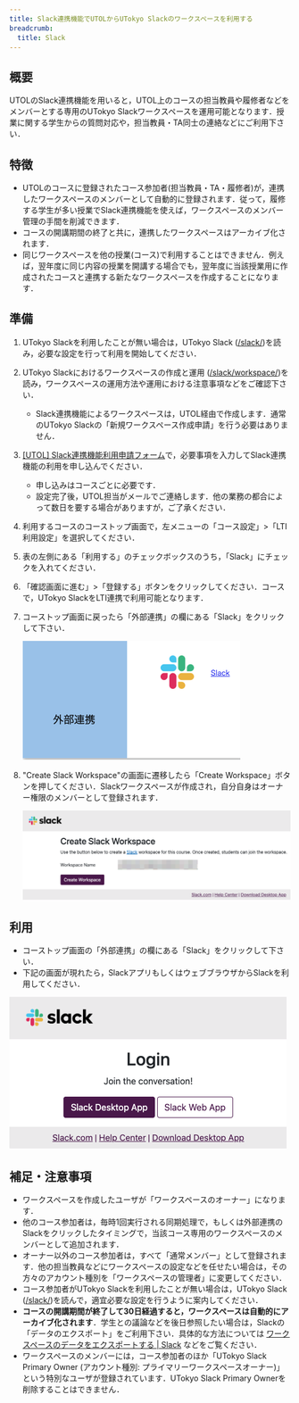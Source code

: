 ```yaml
---
title: Slack連携機能でUTOLからUTokyo Slackのワークスペースを利用する
breadcrumb:
  title: Slack
---
```


## 概要

UTOLのSlack連携機能を用いると，UTOL上のコースの担当教員や履修者などをメンバーとする専用のUTokyo Slackワークスペースを運用可能となります．授業に関する学生からの質問対応や，担当教員・TA同士の連絡などにご利用下さい．

## 特徴

* UTOLのコースに登録されたコース参加者(担当教員・TA・履修者)が，連携したワークスペースのメンバーとして自動的に登録されます．従って，履修する学生が多い授業でSlack連携機能を使えば，ワークスペースのメンバー管理の手間を削減できます．
* コースの開講期間の終了と共に，連携したワークスペースはアーカイブ化されます．
* 同じワークスペースを他の授業(コース)で利用することはできません．例えば，翌年度に同じ内容の授業を開講する場合でも，翌年度に当該授業用に作成されたコースと連携する新たなワークスペースを作成することになります．

## 準備

1. UTokyo Slackを利用したことが無い場合は，UTokyo Slack ([/slack/](/slack/))を読み，必要な設定を行って利用を開始してください．
2. UTokyo Slackにおけるワークスペースの作成と運用 ([/slack/workspace/](/slack/workspace/))を読み，ワークスペースの運用方法や運用における注意事項などをご確認下さい．
   * Slack連携機能によるワークスペースは，UTOL経由で作成します．通常のUTokyo Slackの「新規ワークスペース作成申請」を行う必要はありません．
3. [\[UTOL\] Slack連携機能利用申請フォーム](https://forms.office.com/r/95dTmqB3ui)で，必要事項を入力してSlack連携機能の利用を申し込んでください．
   * 申し込みはコースごとに必要です．
   * 設定完了後，UTOL担当がメールでご連絡します．他の業務の都合によって数日を要する場合がありますが，ご了承ください．
4. 利用するコースのコーストップ画面で，左メニューの「コース設定」\>「LTI利用設定」を選択してください．
5. 表の左側にある「利用する」のチェックボックスのうち，「Slack」にチェックを入れてください．
6. 「確認画面に進む」\>「登録する」ボタンをクリックしてください．コースで，UTokyo SlackをLTI連携で利用可能となります．
7. コーストップ画面に戻ったら「外部連携」の欄にある「Slack」をクリックして下さい．

    ![](./integration.png)

8. "Create Slack Workspace"の画面に遷移したら「Create Workspace」ボタンを押してください．Slackワークスペースが作成され，自分自身はオーナー権限のメンバーとして登録されます．

    ![](./create-workspace.png)

## 利用

* コーストップ画面の「外部連携」の欄にある「Slack」をクリックして下さい．
* 下記の画面が現れたら，SlackアプリもしくはウェブブラウザからSlackを利用してください．

![](./login.png)

## 補足・注意事項

* ワークスペースを作成したユーザが「ワークスペースのオーナー」になります．
* 他のコース参加者は，毎時1回実行される同期処理で，もしくは外部連携のSlackをクリックしたタイミングで，当該コース専用のワークスペースのメンバーとして追加されます．
* オーナー以外のコース参加者は，すべて「通常メンバー」として登録されます．他の担当教員などにワークスペースの設定などを任せたい場合は，その方々のアカウント種別を「ワークスペースの管理者」に変更してください．
* コース参加者がUTokyo Slackを利用したことが無い場合は，UTokyo Slack ([/slack/](/slack/))を読んで，適宜必要な設定を行うように案内してください．
* **コースの開講期間が終了して30日経過すると，ワークスペースは自動的にアーカイブ化されます**．学生との議論などを後日参照したい場合は，Slackの「データのエクスポート」をご利用下さい．具体的な方法については [ワークスペースのデータをエクスポートする | Slack](https://slack.com/intl/ja-jp/help/articles/201658943-%E3%83%AF%E3%83%BC%E3%82%AF%E3%82%B9%E3%83%9A%E3%83%BC%E3%82%B9%E3%81%AE%E3%83%87%E3%83%BC%E3%82%BF%E3%82%92%E3%82%A8%E3%82%AF%E3%82%B9%E3%83%9D%E3%83%BC%E3%83%88%E3%81%99%E3%82%8B) などをご覧ください．
* ワークスペースのメンバーには，コース参加者のほか「UTokyo Slack Primary Owner (アカウント種別: プライマリーワークスペースオーナー)」という特別なユーザが登録されています．UTokyo Slack Primary Ownerを削除することはできません．
